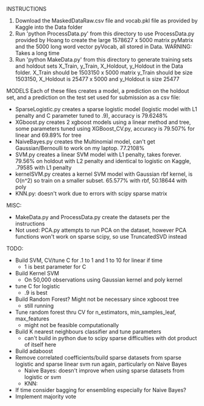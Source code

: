 
INSTRUCTIONS

1. Download the MaskedDataRaw.csv file and vocab.pkl file as provided by Kaggle into the Data folder 
2. Run 'python ProcessData.py' from this directory to use ProcessData.py provided by Hoang to create the large 1578627 x 5000 matrix pyMatrix and the 5000 long word vector pyVocab, all stored in Data. WARNING: Takes a long time
3. Run 'python MakeData.py' from this directory to generate training sets and holdout sets X\_Train, y\_Train, X\_Holdout, y\_Holdout in the Data folder. X\_Train should be 1503150 x 5000 matrix y\_Train should be size 1503150, X\_Holdout is 25477 x 5000 and y\_Holdout is size 25477


MODELS
Each of these files creates a model, a prediction on the holdout set, and a prediction on the test set used for submission as a csv file:

- SparseLogistic.py creates a sparse logistic model (logistic model with L1 penalty and C parameter tuned to .9), accuracy is 79.6248% 
- XGboost.py creates 2 xgboost models using a linear method and tree, some parameters tuned using XGBoost\_CV.py, accuracy is 79.507% for linear and 69.89% for tree
- NaiveBayes.py creates the Multinomial model, can't get Gaussian/Bernoulli to work on my laptop. 77.2108%
- SVM.py creates a linear SVM model with L1 penalty, takes forever. 79.56% on holdout with L2 penalty and identical to logistic on Kaggle, .79585 with L1 penalty
- kernelSVM.py creates a kernel SVM model with Gaussian rbf kernel, is O(n^2) so train on a smaller subset. 65.577% with rbf, 50.18644 with poly 
- KNN.py: doesn't work due to errors with scipy sparse matrix 


MISC:

- MakeData.py and ProcessData.py create the datasets per the instructions
- Not used: PCA.py attempts to run PCA on the dataset, however PCA functions won't work on sparse scipy, so use TruncatedSVD instead




TODO: 

- Build SVM, CV/tune C for .1 to 1 and 1 to 10 for linear if time
    * 1 is best parameter for C
- Build Kernel SVM
    * On 50,000 observations using Gaussian kernel and poly kernel
- tune C for logistic 
    * .9 is best
- Build Random Forest? Might not be necessary since xgboost tree 
    * still running
- Tune random forest thru CV for n\_estimators, min\_samples\_leaf, max\_features
    * might not be feasible computationally
- Build K nearest neighbours classifier and tune parameters
    * can't build in python due to scipy sparse difficulties with dot product of itself here
- Build adaboost
- Remove correlated coefficients/build sparse datasets from sparse logistic and sparse linear svm run again, particularly on Naive Bayes 
    * Naive Bayes: doesn't improve when using sparse datasets from logistic or svm
    * KNN: 
- If time consider bagging for ensembling especially for Naive Bayes?
- Implement majority vote


